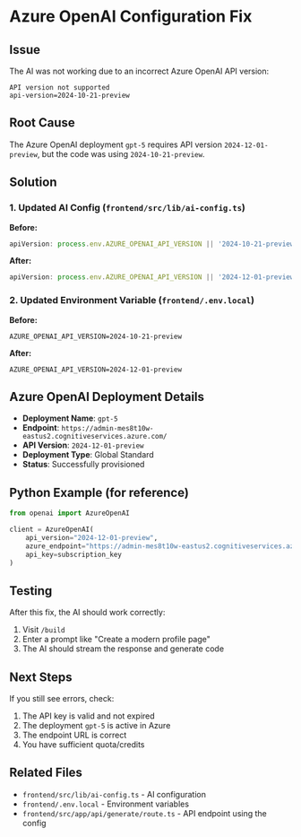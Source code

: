 # Azure OpenAI Configuration Fix

## Issue
The AI was not working due to an incorrect Azure OpenAI API version:
```
API version not supported
api-version=2024-10-21-preview
```

## Root Cause
The Azure OpenAI deployment `gpt-5` requires API version `2024-12-01-preview`, but the code was using `2024-10-21-preview`.

## Solution

### 1. Updated AI Config (`frontend/src/lib/ai-config.ts`)

**Before:**
```typescript
apiVersion: process.env.AZURE_OPENAI_API_VERSION || '2024-10-21-preview',
```

**After:**
```typescript
apiVersion: process.env.AZURE_OPENAI_API_VERSION || '2024-12-01-preview',
```

### 2. Updated Environment Variable (`frontend/.env.local`)

**Before:**
```
AZURE_OPENAI_API_VERSION=2024-10-21-preview
```

**After:**
```
AZURE_OPENAI_API_VERSION=2024-12-01-preview
```

## Azure OpenAI Deployment Details

- **Deployment Name**: `gpt-5`
- **Endpoint**: `https://admin-mes8t10w-eastus2.cognitiveservices.azure.com/`
- **API Version**: `2024-12-01-preview`
- **Deployment Type**: Global Standard
- **Status**: Successfully provisioned

## Python Example (for reference)
```python
from openai import AzureOpenAI

client = AzureOpenAI(
    api_version="2024-12-01-preview",
    azure_endpoint="https://admin-mes8t10w-eastus2.cognitiveservices.azure.com/",
    api_key=subscription_key
)
```

## Testing

After this fix, the AI should work correctly:

1. Visit `/build`
2. Enter a prompt like "Create a modern profile page"
3. The AI should stream the response and generate code

## Next Steps

If you still see errors, check:
1. The API key is valid and not expired
2. The deployment `gpt-5` is active in Azure
3. The endpoint URL is correct
4. You have sufficient quota/credits

## Related Files

- `frontend/src/lib/ai-config.ts` - AI configuration
- `frontend/.env.local` - Environment variables
- `frontend/src/app/api/generate/route.ts` - API endpoint using the config
